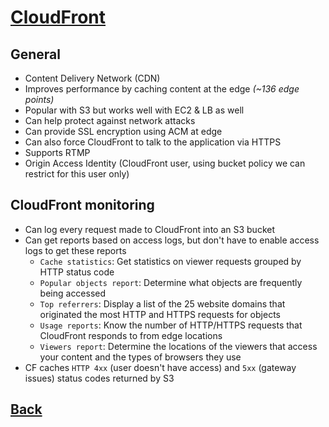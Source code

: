 # [CloudFront](../README.md)

## General

* Content Delivery Network (CDN)
* Improves performance by caching content at the edge _(~136 edge points)_
* Popular with S3 but works well with EC2 & LB as well
* Can help protect against network attacks
* Can provide SSL encryption using ACM at edge
* Can also force CloudFront to talk to the application via HTTPS
* Supports RTMP
* Origin Access Identity (CloudFront user, using bucket policy we can restrict for this user only)

## CloudFront monitoring

* Can log every request made to CloudFront into an S3 bucket
* Can get reports based on access logs, but don't have to enable access logs to get these reports
	* `Cache statistics`: Get statistics on viewer requests grouped by HTTP status code
	* `Popular objects report`: Determine what objects are frequently being accessed
	* `Top referrers`: Display a list of the 25 website domains that originated the most HTTP and HTTPS requests for objects
	* `Usage reports`: Know the number of HTTP/HTTPS requests that CloudFront responds to from edge locations
	* `Viewers report`: Determine the locations of the viewers that access your content and the types of browsers they use
* CF caches `HTTP 4xx` (user doesn't have access) and `5xx` (gateway issues) status codes returned by S3

## [Back](../README.md)